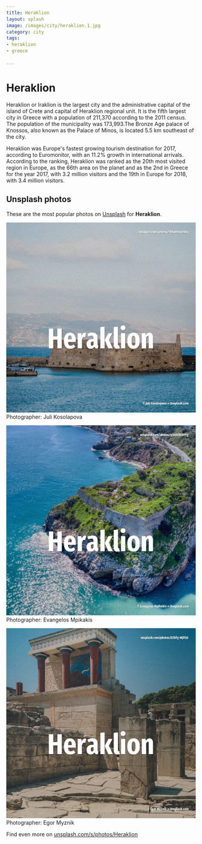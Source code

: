 ```yaml
---
title: Heraklion
layout: splash
image: /images/city/heraklion.1.jpg
category: city
tags:
- heraklion
- greece

---
```

# Heraklion

Heraklion or Iraklion  is the largest city and the administrative capital of the island of Crete 
and capital of Heraklion regional unit.
It is the fifth largest city in Greece with a population of 211,370  according to the 2011 census.
The population of the municipality was 173,993.The Bronze Age palace of Knossos, also known as the 
Palace of Minos, is located 5.5 km  southeast of the city.

Heraklion was Europe's fastest growing tourism destination for 2017, according to Euromonitor, with 
an 11.2% growth in international arrivals.
According to the ranking, Heraklion was ranked as the 20th most visited region in Europe, as the 
66th area on the planet and as the 2nd in Greece for the year 2017, with 3.2 million visitors and 
the 19th in Europe for 2018, with 3.4 million visitors.

 
## Unsplash photos
These are the most popular photos on [Unsplash](https://unsplash.com) for **Heraklion**.
 
![Heraklion](/images/city/heraklion.1.jpg)
Photographer:  Juli Kosolapova
 
![Heraklion](/images/city/heraklion.2.jpg)
Photographer:  Evangelos Mpikakis
 
![Heraklion](/images/city/heraklion.3.jpg)
Photographer:  Egor Myznik
 
Find even more on [unsplash.com/s/photos/Heraklion](https://unsplash.com/s/photos/Heraklion)
 
